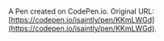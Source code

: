 # 

A Pen created on CodePen.io. Original URL: [https://codepen.io/isaintly/pen/KKmLWGd](https://codepen.io/isaintly/pen/KKmLWGd).


